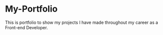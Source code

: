 # My-Portfolio
 This is portfolio to show my projects I have made throughout my career as a Front-end Developer.

